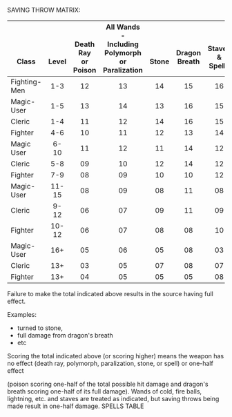 SAVING THROW MATRIX:

| <br><br><br>Class | <br><br><br>Level | <br><br>Death Ray<br> or Poison | All Wands -<br> Including<br>Polymorph<br>or Paralization | <br><br><br>Stone | <br><br>Dragon<br>Breath | <br><br>Staves &<br>Spells |
| ----  | :---:  |:---:|:---:|:---:|:---:|:---:|
| Fighting-Men | 1-3   | 12 | 13 | 14 | 15 | 16 | 
| Magic-User   | 1-5   | 13 | 14 | 13 | 16 | 15 |     
| Cleric       | 1-4   | 11 | 12 | 14 | 16 | 15 | 
| Fighter      | 4-6   | 10 | 11 | 12 | 13 | 14 |  
| Magic User   | 6-10  | 11 | 12 | 11 | 14 | 12 |      
| Cleric       | 5-8   | 09 | 10 | 12 | 14 | 12 | 
| Fighter      | 7-9   | 08 | 09 | 10 | 10 | 12 |  
| Magic-User   | 11-15 | 08 | 09 | 08 | 11 | 08 |       
| Cleric       | 9-12  | 06 | 07 | 09 | 11 | 09 |  
| Fighter      | 10-12 | 06 | 07 | 08 | 08 | 10 |    
| Magic-User   | 16+   | 05 | 06 | 05 | 08 | 03 |     
| Cleric       | 13+   | 03 | 05 | 07 | 08 | 07 | 
| Fighter      | 13+   | 04 | 05 | 05 | 05 | 08 |  


Failure to make the total indicated above results in the source having full effect. 

Examples:

* turned to stone,
* full damage from dragon's breath
* etc

Scoring the total indicated above (or scoring higher) means the weapon has no effect (death ray, polymorph, paralization, stone, or spell) or one-half effect

(poison scoring one-half of the total possible hit damage and dragon's breath
scoring one-half of its full damage). Wands of cold, fire balls, lightning, etc. and
staves are treated as indicated, but saving throws being made result in one-half
damage.
SPELLS TABLE